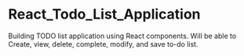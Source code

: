 # React_Todo_List_Application
Building TODO list application using React components. Will be able to Create, view, delete, complete, modify, and save to-do list. 
